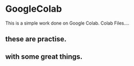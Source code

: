 # GoogleColab
This is a simple work done on Google Colab.
Colab Files....
## these are practise.
## with some great things.
